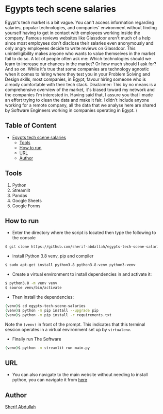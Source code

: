 # Egypts tech scene salaries
Egypt's tech market is a bit vague. You can't access information regarding salaries, popular technologies, and companies' environment without finding yourself having to get in contact with employees working inside the company. Famous reviews websites like Glassdoor aren't much of a help since most employees don't disclose their salaries even anonymously and only angry employees decide to write reviews on Glassdoor.
This unintelligibility makes anyone who wants to value themselves in the market fail to do so. A lot of people often ask me: Which technologies should we learn to increase our chances in the market? Or how much should I ask for? And so on. While it's true that some companies are technology agnostic when it comes to hiring where they test you in your Problem Solving and Design skills, most companies, in Egypt, favour hiring someone who is already comfortable with their tech stack.
Disclaimer: This by no means is a comprehensive overview of the market, it's biased toward my network and the companies I'm interested in. Having said that, I assure you that I made an effort trying to clean the data and make it fair. I didn't include anyone working for a remote company, all the data that we analyse here are shared by Software Engineers working in companies operating in Egypt. \

## Table of Content
- [Egypts tech scene salaries](#egypts-tech-scene-salaries)
  * [Tools](#tools)
  * [How to run](#how-to-run)
  * [URL](#URL)
  * [Author](#author)

## Tools
1. Python
2. Streamlit
3. Pandas
4. Google Sheets
5. Google Forms


## How to run
* Enter the directory where the script is located then type the following to the console
```sh
$ git clone https://github.com/sherif-abdallah/egypts-tech-scene-salaries egypts-tech-scene-salaries
```

* Install Python 3.8 venv, pip and compiler
```sh
$ sudo apt-get install python3.8 python3.8-venv python3-venv
```

* Create a virtual environment to install dependencies in and activate it:

```sh
$ python3.8 -m venv venv
$ source venv/bin/activate
```

* Then install the dependencies:

```sh
(venv)$ cd egypts-tech-scene-salaries
(venv)$ python -m pip install --upgrade pip
(venv)$ python -m pip install -r requirements.txt
```
Note the `(venv)` in front of the prompt. This indicates that this terminal
session operates in a virtual environment set up by `virtualenv`.


* Finally run The Software
```sh
(venv)$ python -m streamlit run main.py
```
## URL
* You can also navigate to the main website without needing to install python, you can navigate it from [here](https://share.streamlit.io/sherif-abdallah/egypt-high-schools-statistics/main/main.py)

## Author
[Sherif Abdullah](https://github.com/sherif-abdallah)
